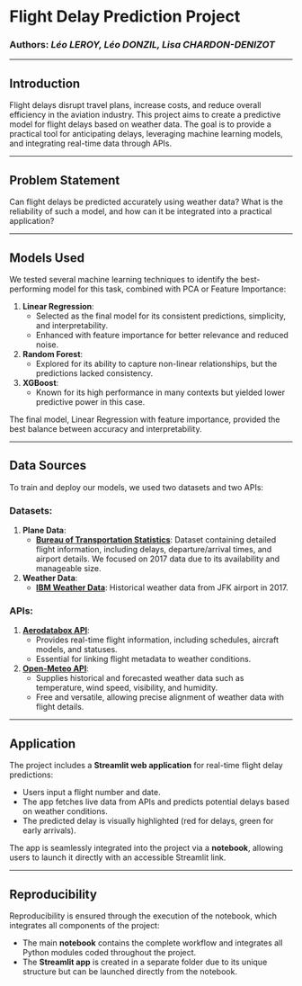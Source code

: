 # Flight Delay Prediction Project

### Authors: *Léo LEROY, Léo DONZIL, Lisa CHARDON-DENIZOT*

---

## Introduction

Flight delays disrupt travel plans, increase costs, and reduce overall efficiency in the aviation industry. This project aims to create a predictive model for flight delays based on weather data. The goal is to provide a practical tool for anticipating delays, leveraging machine learning models, and integrating real-time data through APIs.

---

## Problem Statement

Can flight delays be predicted accurately using weather data? What is the reliability of such a model, and how can it be integrated into a practical application?

---

## Models Used

We tested several machine learning techniques to identify the best-performing model for this task, combined with PCA or Feature Importance:

1. **Linear Regression**:
   - Selected as the final model for its consistent predictions, simplicity, and interpretability.
   - Enhanced with feature importance for better relevance and reduced noise.
2. **Random Forest**:
   - Explored for its ability to capture non-linear relationships, but the predictions lacked consistency.
3. **XGBoost**:
   - Known for its high performance in many contexts but yielded lower predictive power in this case.


The final model, Linear Regression with feature importance, provided the best balance between accuracy and interpretability.

---

## Data Sources

To train and deploy our models, we used two datasets and two APIs:

### Datasets:
1. **Plane Data**:
   - **[Bureau of Transportation Statistics](https://www.transtats.bts.gov/DL_SelectFields.aspx?gnoyr_VQ=FGJ&QO_fu146_anzr=b0-gvzr)**:
     Dataset containing detailed flight information, including delays, departure/arrival times, and airport details. We focused on 2017 data due to its availability and manageable size.
2. **Weather Data**:
   - **[IBM Weather Data](https://developer.ibm.com/exchanges/data/all/jfk-weather-data/)**:
     Historical weather data from JFK airport in 2017.

### APIs:
1. **[Aerodatabox API](https://aerodatabox.com/)**:
   - Provides real-time flight information, including schedules, aircraft models, and statuses.
   - Essential for linking flight metadata to weather conditions.
2. **[Open-Meteo API](https://open-meteo.com/)**:
   - Supplies historical and forecasted weather data such as temperature, wind speed, visibility, and humidity.
   - Free and versatile, allowing precise alignment of weather data with flight details.

---

## Application

The project includes a **Streamlit web application** for real-time flight delay predictions:
- Users input a flight number and date.
- The app fetches live data from APIs and predicts potential delays based on weather conditions.
- The predicted delay is visually highlighted (red for delays, green for early arrivals).

The app is seamlessly integrated into the project via a **notebook**, allowing users to launch it directly with an accessible Streamlit link.

---

## Reproducibility

Reproducibility is ensured through the execution of the notebook, which integrates all components of the project:
- The main **notebook** contains the complete workflow and integrates all Python modules coded throughout the project.
- The **Streamlit app** is created in a separate folder due to its unique structure but can be launched directly from the notebook.